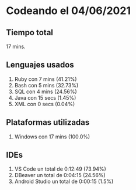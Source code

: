 # Codeando el 04/06/2021

## Tiempo total
17 mins.

## Lenguajes usados
1. Ruby con 7 mins (41.21%)
1. Bash con 5 mins (32.73%)
1. SQL con 4 mins (24.56%)
1. Java con 15 secs (1.45%)
1. XML con 0 secs (0.04%)

## Plataformas utilizadas
1. Windows con 17 mins (100.0%)

## IDEs
1. VS Code un total de 0:12:49 (73.94%)
1. DBeaver un total de 0:04:15 (24.56%)
1. Android Studio un total de 0:00:15 (1.5%)
